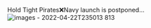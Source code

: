 Hold Tight Pirates❌Navy launch is postponed...
![images - 2022-04-22T235013 813](https://user-images.githubusercontent.com/102603258/164772215-34f3dd1b-e253-4330-b0c1-c5340a49bb43.jpeg)
